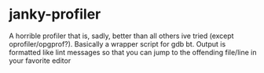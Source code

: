# janky-profiler
A horrible profiler that is, sadly, better than all others ive tried (except oprofiler/opgprof?). Basically a wrapper script for gdb bt. Output is formatted like lint messages so that you can jump to the offending file/line in your favorite editor
